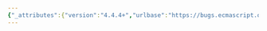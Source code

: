```yaml
---
{"_attributes":{"version":"4.4.4+","urlbase":"https://bugs.ecmascript.org/","maintainer":"dherman@mozilla.com"},"bug":{"bug_id":4445,"creation_ts":"2015-08-21 11:07:00 -0700","short_desc":"7.4.1 GetIterator: Unnecessary ReturnIfAbrupt in step 2.b","delta_ts":"2015-10-23 13:11:00 -0700","product":"ECMA-262 Edition 6","component":"technical issues","version":"unspecified","rep_platform":"All","op_sys":"All","bug_status":"RESOLVED","resolution":"FIXED","priority":"Normal","bug_severity":"normal","everconfirmed":true,"reporter":{"uid":"andrebargull","name":"André Bargull"},"assigned_to":{"uid":"allen","name":"Allen Wirfs-Brock"},"cc":"brterlso","long_desc":[{"commentid":14605,"comment_count":0,"who":{"uid":"andrebargull","name":"André Bargull"},"bug_when":"2015-08-21 11:07:24 -0700","thetext":"7.4.1 GetIterator ( obj, method ), step 2.b\n\nReturnIfAbrupt is not needed, the Call operation handles abrupt completions."},{"commentid":14842,"comment_count":1,"who":{"uid":"brterlso","name":"Brian Terlson"},"bug_when":"2015-10-23 13:11:00 -0700","thetext":"Fixed in ES2016 Draft."}]}}
---
```

